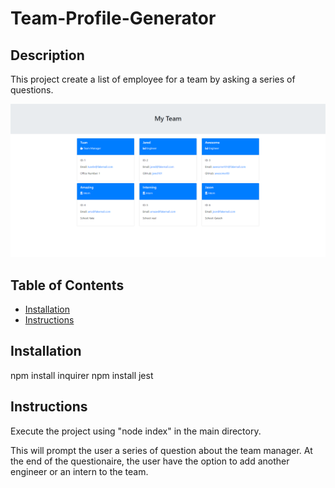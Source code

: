 # Team-Profile-Generator

## Description

This project create a list of employee for a team by asking a series of questions.

![Preview](src/image/Team_List.PNG)

## Table of Contents

- [Installation](#installation)
- [Instructions](#instructions)

## Installation

npm install inquirer
npm install jest

## Instructions

Execute the project using "node index" in the main directory.

This will prompt the user a series of question about the team manager. At the end of the questionaire, the user have the option to add another engineer or an intern to the team.
